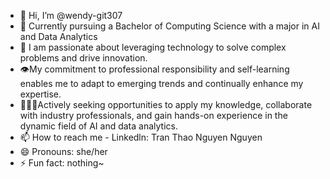 - 👋 Hi, I’m @wendy-git307
- 👀 Currently pursuing a Bachelor of Computing Science with a major in AI and Data Analytics
- 🐨 I am passionate about leveraging technology to solve complex problems and drive innovation. 
- 👁️My commitment to professional responsibility and self-learning enables me to adapt to emerging trends and continually enhance my expertise.
- 🏃‍♀️‍➡️Actively seeking  opportunities to apply my knowledge, collaborate with industry professionals, and gain hands-on experience in the dynamic field of AI and data analytics.
- 📫 How to reach me - Linkedln: Tran Thao Nguyen Nguyen 
- 😄 Pronouns: she/her
- ⚡ Fun fact: nothing~


